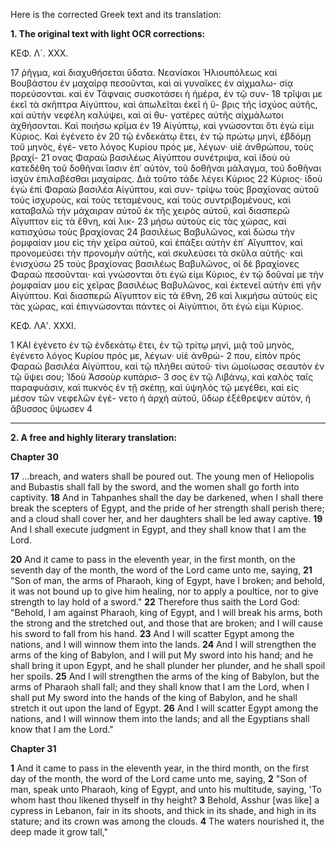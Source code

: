 Here is the corrected Greek text and its translation:

**1. The original text with light OCR corrections:**

ΚΕΦ. Λ´. XXX.

17 ῥῆγμα, καὶ διαχυθήσεται ὕδατα. Νεανίσκοι Ἡλιουπόλεως καὶ
Βουβάστου ἐν μαχαίρᾳ πεσοῦνται, καὶ αἱ γυναῖκες ἐν αἰχμαλω-
σίᾳ πορεύσονται. καὶ ἐν Τάφναις συσκοτάσει ἡ ἡμέρα, ἐν τῷ συν- 18
τρῖψαι με ἐκεῖ τὰ σκῆπτρα Αἰγύπτου, καὶ ἀπωλεῖται ἐκεῖ ἡ ὕ-
βρις τῆς ἰσχύος αὐτῆς, καὶ αὐτὴν νεφέλη καλύψει, καὶ αἱ θυ-
γατέρες αὐτῆς αἰχμάλωτοι ἀχθήσονται. Καὶ ποιήσω κρῖμα ἐν 19
Αἰγύπτῳ, καὶ γνώσονται ὅτι ἐγώ εἰμι Κύριος. Καὶ ἐγένετο ἐν 20
τῷ ἑνδεκάτῳ ἔτει, ἐν τῷ πρώτῳ μηνὶ, ἑβδόμῃ τοῦ μηνὸς, ἐγέ-
νετο λόγος Κυρίου πρός με, λέγων· υἱὲ ἀνθρώπου, τοὺς βραχί- 21
ονας Φαραὼ βασιλέως Αἰγύπτου συνέτριψα, καὶ ἰδοὺ οὐ κατεδέθη
τοῦ δοθῆναι ἴασιν ἐπ᾽ αὐτὸν, τοῦ δοθῆναι μάλαγμα, τοῦ δοθῆναι
ἰσχὺν ἐπιλαβέσθαι μαχαίρας. Διὰ τοῦτο τάδε λέγει Κύριος 22
Κύριος· ἰδοὺ ἐγὼ ἐπὶ Φαραὼ βασιλέα Αἰγύπτου, καὶ συν-
τρίψω τοὺς βραχίονας αὐτοῦ τοὺς ἰσχυροὺς, καὶ τοὺς τεταμένους,
καὶ τοὺς συντριβομένους, καὶ καταβαλῶ τὴν μάχαιραν αὐτοῦ ἐκ
τῆς χειρὸς αὐτοῦ, καὶ διασπερῶ Αἴγυπτον εἰς τὰ ἔθνη, καὶ λικ- 23
μήσω αὐτοὺς εἰς τὰς χώρας, καὶ κατισχύσω τοὺς βραχίονας 24
βασιλέως Βαβυλῶνος, καὶ δώσω τὴν ῥομφαίαν μου εἰς τὴν χεῖρα
αὐτοῦ, καὶ ἐπάξει αὐτὴν ἐπ᾽ Αἴγυπτον, καὶ προνομεύσει τὴν
προνομὴν αὐτῆς, καὶ σκυλεύσει τὰ σκῦλα αὐτῆς· καὶ ἐνισχύσω 25
τοὺς βραχίονας βασιλέως Βαβυλῶνος, οἱ δὲ βραχίονες Φαραὼ
πεσοῦνται· καὶ γνώσονται ὅτι ἐγώ εἰμι Κύριος, ἐν τῷ δοῦναί με
τὴν ῥομφαίαν μου εἰς χεῖρας βασιλέως Βαβυλῶνος, καὶ ἐκτενεῖ
αὐτὴν ἐπὶ γῆν Αἰγύπτου. Καὶ διασπερῶ Αἴγυπτον εἰς τὰ ἔθνη, 26
καὶ λικμήσω αὐτοὺς εἰς τὰς χώρας, καὶ ἐπιγνώσονται πάντες οἱ
Αἰγύπτιοι, ὅτι ἐγώ εἰμι Κύριος.

ΚΕΦ. ΛΑʹ. XXXI.

1 ΚΑΙ ἐγένετο ἐν τῷ ἑνδεκάτῳ ἔτει, ἐν τῷ τρίτῳ μηνὶ, μιᾷ
τοῦ μηνὸς, ἐγένετο λόγος Κυρίου πρός με, λέγων· υἱὲ ἀνθρώ- 2
που, εἰπὸν πρὸς Φαραὼ βασιλέα Αἰγύπτου, καὶ τῷ πλήθει αὐτοῦ·
τίνι ὡμοίωσας σεαυτὸν ἐν τῷ ὕψει σου; Ἰδοὺ Ἀσσοὺρ κυπάρισ- 3
σος ἐν τῷ Λιβάνῳ, καὶ καλὸς ταῖς παραφυάσιν, καὶ πυκνὸς ἐν τῇ
σκέπῃ, καὶ ὑψηλὸς τῷ μεγέθει, καὶ εἰς μέσον τῶν νεφελῶν ἐγέ-
νετο ἡ ἀρχὴ αὐτοῦ, ὕδωρ ἐξέθρεψεν αὐτὸν, ἡ ἄβυσσος ὕψωσεν 4

---

**2. A free and highly literary translation:**

**Chapter 30**

**17** ...breach, and waters shall be poured out. The young men of Heliopolis and Bubastis shall fall by the sword, and the women shall go forth into captivity.
**18** And in Tahpanhes shall the day be darkened, when I shall there break the scepters of Egypt, and the pride of her strength shall perish there; and a cloud shall cover her, and her daughters shall be led away captive.
**19** And I shall execute judgment in Egypt, and they shall know that I am the Lord.

**20** And it came to pass in the eleventh year, in the first month, on the seventh day of the month, the word of the Lord came unto me, saying,
**21** "Son of man, the arms of Pharaoh, king of Egypt, have I broken; and behold, it was not bound up to give him healing, nor to apply a poultice, nor to give strength to lay hold of a sword."
**22** Therefore thus saith the Lord God: "Behold, I am against Pharaoh, king of Egypt, and I will break his arms, both the strong and the stretched out, and those that are broken; and I will cause his sword to fall from his hand.
**23** And I will scatter Egypt among the nations, and I will winnow them into the lands.
**24** And I will strengthen the arms of the king of Babylon, and I will put My sword into his hand; and he shall bring it upon Egypt, and he shall plunder her plunder, and he shall spoil her spoils.
**25** And I will strengthen the arms of the king of Babylon, but the arms of Pharaoh shall fall; and they shall know that I am the Lord, when I shall put My sword into the hands of the king of Babylon, and he shall stretch it out upon the land of Egypt.
**26** And I will scatter Egypt among the nations, and I will winnow them into the lands; and all the Egyptians shall know that I am the Lord."

**Chapter 31**

**1** And it came to pass in the eleventh year, in the third month, on the first day of the month, the word of the Lord came unto me, saying,
**2** "Son of man, speak unto Pharaoh, king of Egypt, and unto his multitude, saying, 'To whom hast thou likened thyself in thy height?
**3** Behold, Asshur [was like] a cypress in Lebanon, fair in its shoots, and thick in its shade, and high in its stature; and its crown was among the clouds.
**4** The waters nourished it, the deep made it grow tall,"